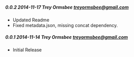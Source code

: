 ##### 0.0.2 2014-11-17 Trey Ormsbee <treyormsbee@gmail.com>
* Updated Readme
* Fixed metadata.json, missing concat dependency.

##### 0.0.1 2014-11-14 Trey Ormsbee <treyormsbee@gmail.com>
* Initial Release
